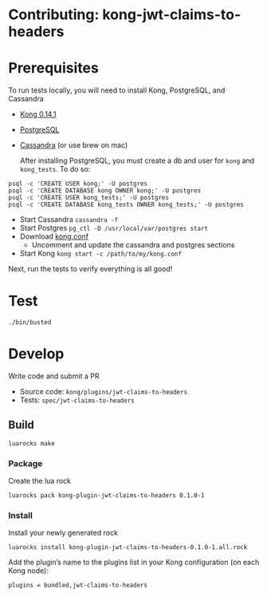 # Contributing: kong-jwt-claims-to-headers

# Prerequisites

To run tests locally, you will need to install Kong, PostgreSQL, and Cassandra

- [Kong 0.14.1](https://konghq.com/install/)
- [PostgreSQL](https://www.postgresql.org/download/)
- [Cassandra](http://cassandra.apache.org/download/) (or use brew on mac)

  After installing PostgreSQL, you must create a db and user for `kong` and `kong_tests`. To do so:

```shell
psql -c 'CREATE USER kong;' -U postgres
psql -c 'CREATE DATABASE kong OWNER kong;' -U postgres
psql -c 'CREATE USER kong_tests;' -U postgres
psql -c 'CREATE DATABASE kong_tests OWNER kong_tests;' -U postgres
```


- Start Cassandra `cassandra -f`
- Start Postgres `pg_ctl -D /usr/local/var/postgres start`
- Download [kong.conf](https://raw.githubusercontent.com/Kong/kong/0.14.1/kong.conf.default)
  - Uncomment and update the cassandra and postgres sections
- Start Kong `kong start -c /path/to/my/kong.conf`

Next, run the tests to verify everything is all good!

# Test

```shell
./bin/busted
```

# Develop

Write code and submit a PR

- Source code: `kong/plugins/jwt-claims-to-headers`
- Tests: `spec/jwt-claims-to-headers`

## Build

```shell
luarocks make
```

### Package

Create the lua rock

```shell
luarocks pack kong-plugin-jwt-claims-to-headers 0.1.0-1
```

### Install

Install your newly generated rock

```shell
luarocks install kong-plugin-jwt-claims-to-headers-0.1.0-1.all.rock
```

Add the plugin’s name to the plugins list in your Kong configuration (on each Kong node):

```shell
plugins = bundled,jwt-claims-to-headers
```
